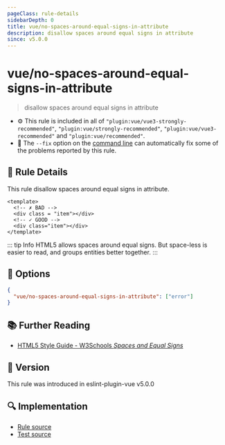```yaml
---
pageClass: rule-details
sidebarDepth: 0
title: vue/no-spaces-around-equal-signs-in-attribute
description: disallow spaces around equal signs in attribute
since: v5.0.0
---
```

# vue/no-spaces-around-equal-signs-in-attribute

> disallow spaces around equal signs in attribute

- :gear: This rule is included in all of `"plugin:vue/vue3-strongly-recommended"`, `"plugin:vue/strongly-recommended"`, `"plugin:vue/vue3-recommended"` and `"plugin:vue/recommended"`.
- :wrench: The `--fix` option on the [command line](https://eslint.org/docs/user-guide/command-line-interface#fixing-problems) can automatically fix some of the problems reported by this rule.

## :book: Rule Details

This rule disallow spaces around equal signs in attribute.

<eslint-code-block fix :rules="{'vue/no-spaces-around-equal-signs-in-attribute': ['error']}">

```vue
<template>
  <!-- ✗ BAD -->
  <div class = "item"></div>
  <!-- ✓ GOOD -->
  <div class="item"></div>
</template>
```

</eslint-code-block>

::: tip Info
HTML5 allows spaces around equal signs. But space-less is easier to read, and groups entities better together.
:::

## :wrench: Options

```json
{
  "vue/no-spaces-around-equal-signs-in-attribute": ["error"]
}
```

## :books: Further Reading

- [HTML5 Style Guide - W3Schools *Spaces and Equal Signs*](https://www.w3schools.com/html/html5_syntax.asp)

## :rocket: Version

This rule was introduced in eslint-plugin-vue v5.0.0

## :mag: Implementation

- [Rule source](https://github.com/vuejs/eslint-plugin-vue/blob/master/lib/rules/no-spaces-around-equal-signs-in-attribute.js)
- [Test source](https://github.com/vuejs/eslint-plugin-vue/blob/master/tests/lib/rules/no-spaces-around-equal-signs-in-attribute.js)
